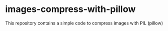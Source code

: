 # images-compress-with-pillow
This repository contains a simple code to compress images with PIL (pillow)
